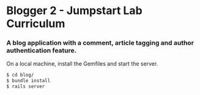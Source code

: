 # Blogger 2 - Jumpstart Lab Curriculum
### A blog application with a comment, article tagging and author authentication feature.

On a local machine, install the Gemfiles and start the server.
```sh
$ cd blog/
$ bundle install
$ rails server
```

